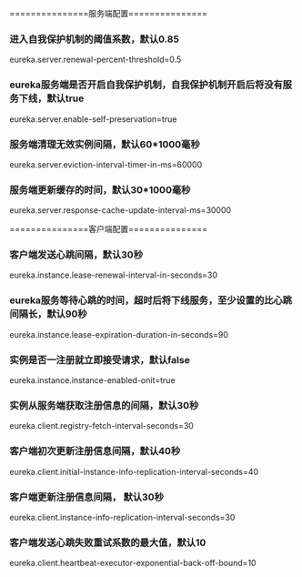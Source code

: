 ===============服务端配置===============
### 进入自我保护机制的阈值系数，默认0.85
eureka.server.renewal-percent-threshold=0.5

### eureka服务端是否开启自我保护机制，自我保护机制开启后将没有服务下线，默认true
eureka.server.enable-self-preservation=true

### 服务端清理无效实例间隔，默认60*1000毫秒
eureka.server.eviction-interval-timer-in-ms=60000

### 服务端更新缓存的时间，默认30*1000毫秒
eureka.server.response-cache-update-interval-ms=30000


===============客户端配置===============
### 客户端发送心跳间隔，默认30秒
eureka.instance.lease-renewal-interval-in-seconds=30

### eureka服务等待心跳的时间，超时后将下线服务，至少设置的比心跳间隔长，默认90秒
eureka.instance.lease-expiration-duration-in-seconds=90

### 实例是否一注册就立即接受请求，默认false
eureka.instance.instance-enabled-onit=true

### 实例从服务端获取注册信息的间隔，默认30秒
eureka.client.registry-fetch-interval-seconds=30

### 客户端初次更新注册信息间隔，默认40秒
eureka.client.initial-instance-info-replication-interval-seconds=40

### 客户端更新注册信息间隔， 默认30秒
eureka.client.instance-info-replication-interval-seconds=30

### 客户端发送心跳失败重试系数的最大值，默认10
eureka.client.heartbeat-executor-exponential-back-off-bound=10